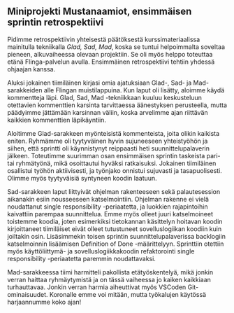 ## Miniprojekti Mustanaamiot, ensimmäisen sprintin retrospektiivi

Pidimme retrospektiivin yhteisestä päätöksestä kurssimateriaalissa mainitulla tekniikalla *Glad, Sad, Mad*, koska se tuntui helpoimmalta soveltaa pieneen, alkuvaiheessa olevaan projektiin. Se oli myös helppo toteuttaa etänä Flinga-palvelun avulla. Ensimmäinen retrospektiivi tehtiin yhdessä ohjaajan kanssa.

Aluksi jokainen tiimiläinen kirjasi omia ajatuksiaan Glad-, Sad- ja Mad-sarakkeiden alle Flingan muistilappuina. Kun laput oli lisätty, aloimme käydä kommentteja läpi. Glad, Sad, Mad -tekniikkaan kuuluu keskusteluun otettavien kommenttien karsinta tarvittaessa äänestyksen perusteella, mutta päädyimme jättämään karsinnan väliin, koska arvelimme ajan riittävän kaikkien kommenttien läpikäyntiin.

Aloitimme Glad-sarakkeen myönteisistä kommenteista, joita olikin kaikista eniten. Ryhmämme oli tyytyväinen hyvin sujuneeseen yhteistyöhön ja siihen, että sprintti oli käynnistynyt reippaasti heti suunnittelupalaverin jälkeen. Toteutimme suurimman osan ensimmäisen sprintin taskeista pari- tai ryhmätyönä, mikä osoittautui hyväksi ratkaisuksi. Jokainen tiimiläinen osallistui työhön aktiivisesti, ja työnjako onnistui sujuvasti ja tasapuolisesti. Olimme myös tyytyväisiä syntyneen koodin laatuun.

Sad-sarakkeen laput liittyivät ohjelman rakenteeseen sekä palautesession aikanakin esiin nousseeseen katselmointiin. Ohjelman rakenne ei vielä noudattanut single responsibility -periaatetta, ja luokkien rajapintoihin kaivattiin parempaa suunnittelua. Emme myös olleet juuri katselmoineet toistemme koodia, joten esimerkiksi tietokannan käsittelyn hoitavan koodin kirjoittaneet tiimiläiset eivät olleet tutustuneet sovelluslogiikan koodiin kuin joiltakin osin. Lisäsimmekin toisen sprintin suunnittelupalaverissa backlogiin katselmoinnin lisäämisen Definition of Done -määrittelyyn. Sprinttiin otettiin myös käyttöliittymä- ja sovelluslogiikkakoodin refaktorointi single responsibility -periaatetta paremmin noudattavaksi.

Mad-sarakkeessa tiimi harmitteli pakollista etätyöskentelyä, mikä jonkin verran haittaa ryhmäytymistä ja on tässä vaiheessa jo kaiken kaikkiaan turhauttavaa. Jonkin verran harmia aiheuttivat myös VSCoden Git-ominaisuudet. Koronalle emme voi mitään, mutta työkalujen käytössä harjaannumme koko ajan!
